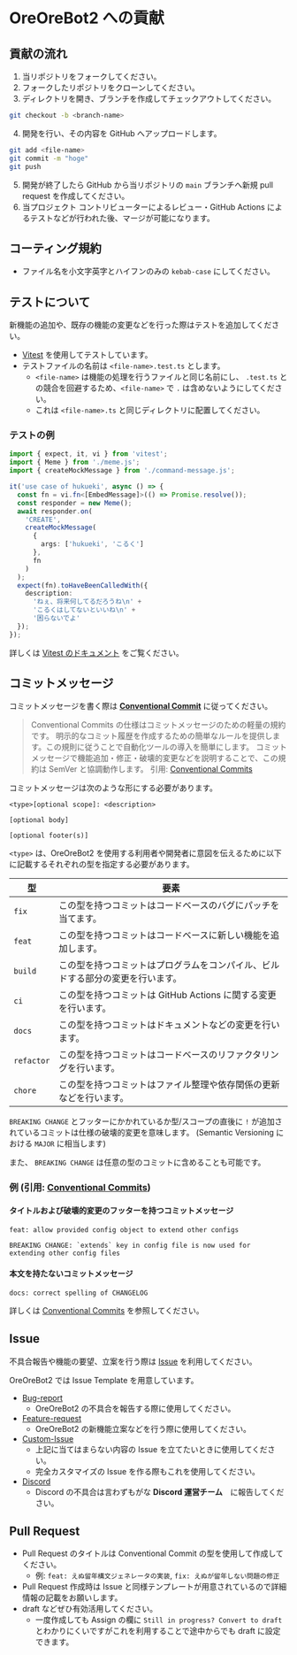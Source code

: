 # OreOreBot2 への貢献

## 貢献の流れ

1. 当リポジトリをフォークしてください。
2. フォークしたリポジトリをクローンしてください。
3. ディレクトリを開き、ブランチを作成してチェックアウトしてください。

```sh
git checkout -b <branch-name>
```

4. 開発を行い、その内容を GitHub へアップロードします。

```sh
git add <file-name>
git commit -m "hoge"
git push
```

5. 開発が終了したら GitHub から当リポジトリの `main` ブランチへ新規 pull request を作成してください。
6. 当プロジェクト コントリビューターによるレビュー・GitHub Actions によるテストなどが行われた後、マージが可能になります。

## コーティング規約

- ファイル名を小文字英字とハイフンのみの `kebab-case` にしてください。

## テストについて

新機能の追加や、既存の機能の変更などを行った際はテストを追加してください。

- [Vitest](https://vitest.dev/) を使用してテストしています。
- テストファイルの名前は `<file-name>.test.ts` とします。
  - `<file-name>` は機能の処理を行うファイルと同じ名前にし、 `.test.ts` との競合を回避するため、`<file-name>` で `.` は含めないようにしてください。
  - これは `<file-name>.ts` と同じディレクトリに配置してください。

### テストの例

```typescript:meme.test.ts
import { expect, it, vi } from 'vitest';
import { Meme } from './meme.js';
import { createMockMessage } from './command-message.js';

it('use case of hukueki', async () => {
  const fn = vi.fn<[EmbedMessage]>(() => Promise.resolve());
  const responder = new Meme();
  await responder.on(
    'CREATE',
    createMockMessage(
      {
        args: ['hukueki', 'こるく']
      },
      fn
    )
  );
  expect(fn).toHaveBeenCalledWith({
    description:
      'ねぇ、将来何してるだろうね\n' +
      'こるくはしてないといいね\n' +
      '困らないでよ'
  });
});
```

詳しくは [Vitest のドキュメント](https://vitest.dev/api/) をご覧ください。

## コミットメッセージ

コミットメッセージを書く際は [**Conventional Commit**](https://conventionalcommits.org/ja/) に従ってください。

> Conventional Commits の仕様はコミットメッセージのための軽量の規約です。 明示的なコミット履歴を作成するための簡単なルールを提供します。この規則に従うことで自動化ツールの導入を簡単にします。 コミットメッセージで機能追加・修正・破壊的変更などを説明することで、この規約は SemVer と協調動作します。
> 引用: [Conventional Commits](https://conventionalcommits.org/ja/)

コミットメッセージは次のような形にする必要があります。

```
<type>[optional scope]: <description>

[optional body]

[optional footer(s)]
```

`<type>` は、OreOreBot2 を使用する利用者や開発者に意図を伝えるために以下に記載するそれぞれの型を指定する必要があります。

| 型         | 要素                                                                           |
| ---------- | ------------------------------------------------------------------------------ |
| `fix`      | この型を持つコミットはコードベースのバグにパッチを当てます。                   |
| `feat`     | この型を持つコミットはコードベースに新しい機能を追加します。                   |
| `build`    | この型を持つコミットはプログラムをコンパイル、ビルドする部分の変更を行います。 |
| `ci`       | この型を持つコミットは GitHub Actions に関する変更を行います。                 |
| `docs`     | この型を持つコミットはドキュメントなどの変更を行います。                       |
| `refactor` | この型を持つコミットはコードベースのリファクタリングを行います。               |
| `chore`    | この型を持つコミットはファイル整理や依存関係の更新などを行います。             |

`BREAKING CHANGE` とフッターにかかれているか型/スコープの直後に `!` が追加されているコミットは仕様の破壊的変更を意味します。 (Semantic Versioning における `MAJOR` に相当します)

また、 `BREAKING CHANGE` は任意の型のコミットに含めることも可能です。

### 例 (引用: [Conventional Commits](https://conventionalcommits.org/ja))

#### タイトルおよび破壊的変更のフッターを持つコミットメッセージ

```
feat: allow provided config object to extend other configs

BREAKING CHANGE: `extends` key in config file is now used for extending other config files
```

#### 本文を持たないコミットメッセージ

```
docs: correct spelling of CHANGELOG
```

詳しくは [Conventional Commits](https://conventionalcommits.org/) を参照してください。

## Issue

不具合報告や機能の要望、立案を行う際は [Issue](https://github.com/approvers/OreOreBot2/issues/new/choose) を利用してください。

OreOreBot2 では Issue Template を用意しています。

- [Bug-report](https://github.com/approvers/OreOreBot2/issues/new?assignees=&labels=bug&template=bug-report.md&title=)
  - OreOreBot2 の不具合を報告する際に使用してください。
- [Feature-request](https://github.com/approvers/OreOreBot2/issues/new?assignees=&labels=enhancement&template=feature-request.md&title=feat%3A+)
  - OreOreBot2 の新機能立案などを行う際に使用してください。
- [Custom-Issue](https://github.com/approvers/OreOreBot2/issues/new?assignees=&labels=&template=custom-issue.md&title=)
  - 上記に当てはまらない内容の Issue を立てたいときに使用してください。
  - 完全カスタマイズの Issue を作る際もこれを使用してください。
- [Discord](https://support.discord.com/hc/ja/requests/new?ticket_form_id=360006586013)
  - Discord の不具合は言わずもがな **Discord 運営チーム**　に報告してください。

## Pull Request

- Pull Request のタイトルは Conventional Commit の型を使用して作成してください。
  - 例: `feat: えぬ留年構文ジェネレータの実装`, `fix: えぬが留年しない問題の修正`
- Pull Request 作成時は Issue と同様テンプレートが用意されているので詳細情報の記載をお願いします。
- draft などぜひ有効活用してください。
  - 一度作成しても Assign の欄に `Still in progress? Convert to draft` とわかりにくいですがこれを利用することで途中からでも draft に設定できます。
